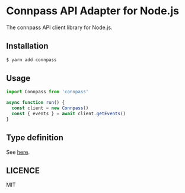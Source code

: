 # Connpass API Adapter for Node.js

The connpass API client library for Node.js.

## Installation

```bash
$ yarn add connpass
```

## Usage

```ts
import Connpass from 'connpass'

async function run() {
  const client = new Connpass()
  const { events } = await client.getEvents()
}
```

## Type definition

See [here](https://github.com/potato4d/node-connpass/blob/master/src/types.ts).

## LICENCE

MIT
